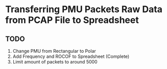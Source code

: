 # Transferring PMU Packets Raw Data from PCAP File to Spreadsheet

## TODO

1. Change PMU from Rectangular to Polar
2. Add Frequency and ROCOF to Spreadsheet (Complete)
3. Limit amount of packets to around 5000
